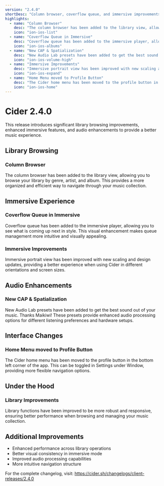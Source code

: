 ```yaml
---
version: "2.4.0"
shortDesc: "Column browser, coverflow queue, and immersive improvements"
highlights:
  - name: "Column Browser"
    desc: "The column browser has been added to the library view, allowing you to browse your library by genre, artist, and album."
    icon: "ion-ios-list"
  - name: "Coverflow Queue in Immersive"
    desc: "Coverflow queue has been added to the immersive player, allowing you to see what is coming up next in style."
    icon: "ion-ios-albums"
  - name: "New CAP & Spatialization"
    desc: "New Audio Lab presets have been added to get the best sound out of your music. Thanks Maikiwi!"
    icon: "ion-ios-volume-high"
  - name: "Immersive Improvements"
    desc: "Immersive portrait view has been improved with new scaling and design updates."
    icon: "ion-ios-expand"
  - name: "Home Menu moved to Profile Button"
    desc: "The Cider home menu has been moved to the profile button in the bottom left corner of the app. This can be toggled in Settings under Window."
    icon: "ion-ios-home"
---
```


# Cider 2.4.0

This release introduces significant library browsing improvements, enhanced immersive features, and audio enhancements to provide a better music experience.

## Library Browsing

### Column Browser
The column browser has been added to the library view, allowing you to browse your library by genre, artist, and album. This provides a more organized and efficient way to navigate through your music collection.

## Immersive Experience

### Coverflow Queue in Immersive
Coverflow queue has been added to the immersive player, allowing you to see what is coming up next in style. This visual enhancement makes queue management more intuitive and visually appealing.

### Immersive Improvements
Immersive portrait view has been improved with new scaling and design updates, providing a better experience when using Cider in different orientations and screen sizes.

## Audio Enhancements

### New CAP & Spatialization
New Audio Lab presets have been added to get the best sound out of your music. Thanks Maikiwi! These presets provide enhanced audio processing options for different listening preferences and hardware setups.

## Interface Changes

### Home Menu moved to Profile Button
The Cider home menu has been moved to the profile button in the bottom left corner of the app. This can be toggled in Settings under Window, providing more flexible navigation options.

## Under the Hood

### Library Improvements
Library functions have been improved to be more robust and responsive, ensuring better performance when browsing and managing your music collection.

## Additional Improvements

- Enhanced performance across library operations
- Better visual consistency in immersive mode
- Improved audio processing capabilities
- More intuitive navigation structure

For the complete changelog, visit: https://cider.sh/changelogs/client-releases/2.4.0 